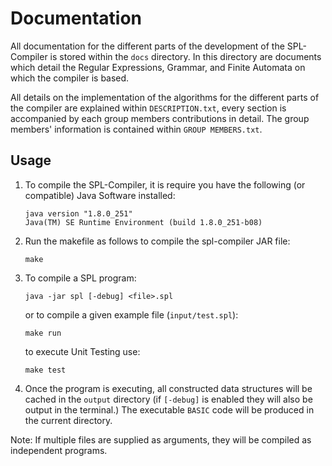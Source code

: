 # Documentation
All documentation for the different parts of the development of the SPL-Compiler is stored within the ```docs``` directory.
In this directory are documents which detail the Regular Expressions, Grammar, and Finite Automata on which the compiler is based.

All details on the implementation of the algorithms for the different parts of the compiler are explained within ```DESCRIPTION.txt```, every section is accompanied by each group members contributions in detail. The group members' information is contained within ```GROUP MEMBERS.txt```.

## Usage

1.  To compile the SPL-Compiler, it is require you have the following (or compatible) Java Software installed:
	```
	java version "1.8.0_251"
	Java(TM) SE Runtime Environment (build 1.8.0_251-b08)
	```
2.  Run the makefile as follows to compile the spl-compiler JAR file:
	```
	make
	```
3.  To compile a SPL program:
	```
	java -jar spl [-debug] <file>.spl
	```
	or to compile a given example file (```input/test.spl```):
	```
	make run
	```
	to execute Unit Testing use:
	```
	make test
	```
4.  Once the program is executing, all constructed data structures will be cached in the ```output``` directory (if ```[-debug]``` is enabled they will also be output in the terminal.)
	The executable ```BASIC``` code will be produced in the current directory.

Note: If multiple files are supplied as arguments, they will be compiled as independent programs.